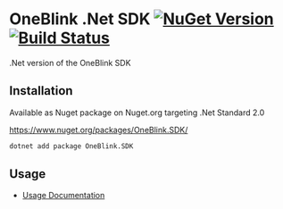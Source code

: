 # OneBlink .Net SDK [![NuGet Version](https://badge.fury.io/nu/OneBlink.SDK.svg)](https://badge.fury.io/nu/OneBlink.SDK) [![Build Status](https://github.com/oneblink/sdk-dotnet/actions/workflows/build.yml/badge.svg)](https://github.com/oneblink/sdk-dotnet/actions/workflows/build.yml)

.Net version of the OneBlink SDK

## Installation

Available as Nuget package on Nuget.org targeting .Net Standard 2.0

https://www.nuget.org/packages/OneBlink.SDK/

```sh
dotnet add package OneBlink.SDK
```

## Usage

- [Usage Documentation](./docs/README.md)
